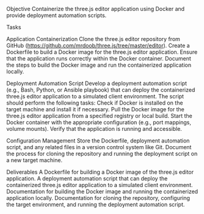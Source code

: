 Objective
Containerize the three.js editor application using Docker and provide deployment automation scripts.

Tasks

Application Containerization
Clone the three.js editor repository from GitHub (https://github.com/mrdoob/three.js/tree/master/editor).
Create a Dockerfile to build a Docker image for the three.js editor application.
Ensure that the application runs correctly within the Docker container.
Document the steps to build the Docker image and run the containerized application locally.

Deployment Automation Script
Develop a deployment automation script (e.g., Bash, Python, or Ansible playbook) that can deploy the containerized three.js editor application to a simulated client environment.
The script should perform the following tasks:
Check if Docker is installed on the target machine and install it if necessary.
Pull the Docker image for the three.js editor application from a specified registry or local build.
Start the Docker container with the appropriate configuration (e.g., port mappings, volume mounts).
Verify that the application is running and accessible.

Configuration Management
Store the Dockerfile, deployment automation script, and any related files in a version control system like Git.
Document the process for cloning the repository and running the deployment script on a new target machine.

Deliverables
A Dockerfile for building a Docker image of the three.js editor application.
A deployment automation script that can deploy the containerized three.js editor application to a simulated client environment.
Documentation for building the Docker image and running the containerized application locally.
Documentation for cloning the repository, configuring the target environment, and running the deployment automation script.
